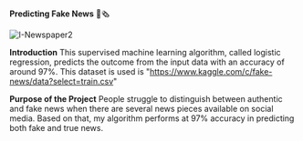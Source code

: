 **Predicting Fake News** 📑🗞️

![I-Newspaper2](https://github.com/janviiyadavv/Fake-News-Prediction-/assets/112768387/9de38be1-de6a-4c4a-9045-e826ed15ce8d)



**Introduction**
This supervised machine learning algorithm, called logistic regression, predicts the outcome from the input data with an accuracy of around 97%. This dataset is used is "https://www.kaggle.com/c/fake-news/data?select=train.csv"

**Purpose of the Project**
People struggle to distinguish between authentic and fake news when there are several news pieces available on social media. Based on that, my algorithm performs at 97% accuracy in predicting both fake and true news.
